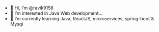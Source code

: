 - 👋 Hi, I’m @ravik9158
- 👀 I’m interested in Java Web development...
- 🌱 I’m currently learning Java, ReactJS, microservices, spring-boot & Mysql


<!---
ravik9158/ravik9158 is a ✨ special ✨ repository because its `README.md` (this file) appears on your GitHub profile.
You can click the Preview link to take a look at your changes.
--->
